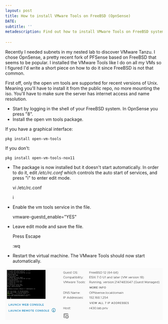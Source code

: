 ```yaml
---
layout: post
title: How to install VMware Tools on FreeBSD (OpnSense)
DATE: 
subtitle: ''
metadescription: Find out how to install VMware Tools on FreeBSD systems like OpnSense.

---
```

Recently I needed subnets in my nested lab to discover VMware Tanzu. I chose OpnSense, a pretty recent fork of PFSense based on FreeBSD that seems to be popular. I installed the VMware Tools like I do on all my VMs so I figured I'd write a short piece on how to do it since FreeBSD is not that common.

First off, only the open vm tools are supported for recent versions of Unix. Meaning you'll have to install it from the public repo, no more mounting the iso. You'll have to make sure the server has internet access and name resolution.

* Start by logging in the shell of your FreeBSD system. In OpnSense you press "8".
* Install the open vm tools package.

If you have a graphical interface:

    pkg install open-vm-tools

If you don't:

    pkg install open-vm-tools-nox11  

* The package is now installed but it doesn't start automatically. In order to do it, edit _/etc/rc.conf_ which controls the auto start of services, and press "i" to enter edit mode.

  

    vi /etc/rc.conf
    
    i

* Enable the vm tools service in the file.

  

    vmware-guestd_enable="YES"

* Leave edit mode and save the file.

  

    Press Escape
    
    :wq

* Restart the virtual machine. The VMware Tools should now start automatically.

![](/img/freebsdtools.png)